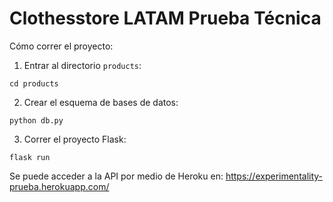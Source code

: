 # Clothesstore LATAM Prueba Técnica

Cómo correr el proyecto:

1. Entrar al directorio `products`:
```
cd products
```

2. Crear el esquema de bases de datos:
```
python db.py
```

3. Correr el proyecto Flask:
```
flask run
```

Se puede acceder a la API por medio de Heroku en: https://experimentality-prueba.herokuapp.com/
